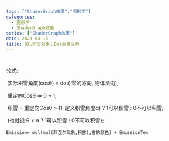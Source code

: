 ```yaml
---
tags: ["ShaderGraph效果","图形学"]
categories:
  - 图形学
  - ShaderGraph效果
series: ["ShaderGraph效果"]
date: 2023-04-13
title: 07.积雪效果：Dot向量夹角 
---
```

# 

公式: 

​	实际积雪角度(cosθ) = dot( 雪的方向, 物体法向);

​	重定向Cosθ => 0 ~ 1;

​	积雪 = 重定向Cosθ > (1-定义积雪角度α) ? 1可以积雪 : 0不可以积雪; 

​	(也就说 θ < α ? 1可以积雪 : 0不可以积雪);

`Emission= mul(mul(菲涅尔现象,积雪),雪的颜色) + EmissionTex`



